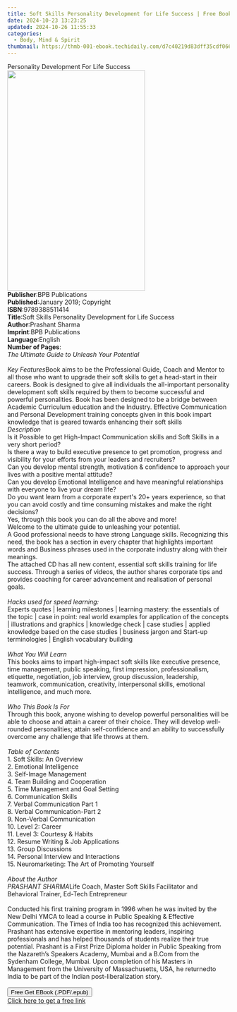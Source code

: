 ```yaml
---
title: Soft Skills Personality Development for Life Success | Free Book
date: 2024-10-23 13:23:25
updated: 2024-10-26 11:55:33
categories:
  - Body, Mind & Spirit
thumbnail: https://thmb-001-ebook.techidaily.com/d7c40219d83dff35cdf0669a4f796733b5a45359c5788dc992332c2c4592958c.jpg
---
```

<main id="book-container">
  <div class="flex flex-col">
    <div class="book-brief flex-1 py-6 px-4 sm:p-6 md:py-10 md:px-8">
      <!-- brief-->
      <div class="book-brief-main">
        Personality Development For Life Success
      </div>
    </div>
    <div
      class="book-meta-info flex-1 grid gap-4 col-start-1 col-end-3 row-start-1 sm:mb-6 sm:grid-cols-4 lg:gap-6 lg:col-start-2 lg:row-end-6 lg:row-span-6 lg:mb-0"
    >
      <div
        class="book-meta-info-left place-content-center mt-4 p-4 text-sm leading-6 col-start-2 col-span-2 dark:text-slate-400"
      >
        <img
          class="w-full h-500 object-cover rounded-lg sm:h-255 sm:col-span-2 lg:col-span-full"
          src="https://img-001-ebook.techidaily.com/ae593fff2880b34ca6567e074f0cee6f5b3a4069b3eebd1aa95bd0849ce0a9d8.jpg"
          alt=""
          width="312"
          height="500"
        />
      </div>
      <div
        class="book-meta-info-right mt-2 col-start-1 row-start-2 col-span-3 self-center"
      >
        <!-- meta data  -->
        <div class="flex flex-col px-4 md:px-8">
          <div class="flex-1">
            <strong>Publisher</strong>:<span class="px-2"
              >BPB Publications</span
            >
          </div>
          <div class="flex-1">
            <strong>Published</strong>:<span class="px-2"
              >January 2019; Copyright</span
            >
          </div>
          <div class="flex-1">
            <strong>ISBN</strong>:<span class="px-2">9789388511414</span>
          </div>
          <div class="flex-1">
            <strong>Title</strong>:<span class="px-2"
              >Soft Skills Personality Development for Life Success</span
            >
          </div>
          <div class="flex-1">
            <strong>Author</strong>:<span class="px-2">Prashant Sharma</span>
          </div>
          <div class="flex-1">
            <strong>Imprint</strong>:<span class="px-2">BPB Publications</span>
          </div>
          <div class="flex-1">
            <strong>Language</strong>:<span class="px-2">English</span>
          </div>
          <div class="flex-1">
            <strong>Number of Pages</strong>:<span class="px-2"></span>
          </div>
        </div>
      </div>
    </div>
    <div class="book-description flex-1 py-6 px-4 sm:p-6 md:py-10 md:px-8">
      <div class="book-description-main">
        <div accordion-content="" id="description">
          <i>The Ultimate Guide to Unleash Your Potential </i><br /><br />
          <i>Key Features</i>Book aims to be the Professional Guide, Coach and
          Mentor to all those who want to upgrade their soft skills to get a
          head-start in their careers. Book is designed to give all individuals
          the all-important personality development soft skills required by them
          to become successful and powerful personalities. Book has been
          designed to be a bridge between Academic Curriculum education and the
          Industry. Effective Communication and Personal Development training
          concepts given in this book impart knowledge that is geared towards
          enhancing their soft skills <br /><i>Description</i><br />Is it
          Possible to get High-Impact Communication skills and Soft Skills in a
          very short period?<br />Is there a way to build executive presence to
          get promotion, progress and visibility for your efforts from your
          leaders and recruiters?<br />Can you develop mental strength,
          motivation &amp; confidence to approach your lives with a positive
          mental attitude?<br />Can you develop Emotional Intelligence and have
          meaningful relationships with everyone to live your dream life?<br />Do
          you want learn from a corporate expert's 20+ years experience, so that
          you can avoid costly and time consuming mistakes and make the right
          decisions?<br />Yes, through this book you can do all the above and
          more!<br />Welcome to the ultimate guide to unleashing your
          potential.<br />A Good professional needs to have strong Language
          skills. Recognizing this need, the book has a section in every chapter
          that highlights important words and Business phrases used in the
          corporate industry along with their meanings.<br />The attached CD has
          all new content, essential soft skills training for life success.
          Through a series of videos, the author shares corporate tips and
          provides coaching for career advancement and realisation of personal
          goals.<br /><br /><i>Hacks used for speed learning:</i><br />Experts
          quotes | learning milestones | learning mastery: the essentials of the
          topic | case in point: real world examples for application of the
          concepts | illustrations and graphics | knowledge check | case studies
          | applied knowledge based on the case studies | business jargon and
          Start-up terminologies | English vocabulary building<br /><br /><i
            >What You Will Learn</i
          ><br />This books aims to impart high-impact soft skills like
          executive presence, time management, public speaking, first
          impression, professionalism, etiquette, negotiation, job interview,
          group discussion, leadership, teamwork, communication, creativity,
          interpersonal skills, emotional intelligence, and much more.<br /><br /><i
            >Who This Book Is For</i
          ><br />Through this book, anyone wishing to develop powerful
          personalities will be able to choose and attain a career of their
          choice. They will develop well-rounded personalities; attain
          self-confidence and an ability to successfully overcome any challenge
          that life throws at them.<br /><br /><i>Table of Contents</i><br />
          1. Soft Skills: An Overview<br />2. Emotional Intelligence<br />3.
          Self-Image Management<br />4. Team Building and Cooperation<br />5.
          Time Management and Goal Setting<br />6. Communication Skills<br />7.
          Verbal Communication Part 1<br />8. Verbal Communication-Part 2<br />9.
          Non-Verbal Communication<br />10. Level 2: Career<br />11. Level 3:
          Courtesy &amp; Habits<br />12. Resume Writing &amp; Job
          Applications<br />13. Group Discussions<br />14. Personal Interview
          and Interactions<br />15. Neuromarketing: The Art of Promoting
          Yourself<br /><br /><i>About the Author</i><br /><i>PRASHANT SHARMA</i
          >Life Coach, Master Soft Skills Facilitator and<br />Behavioral
          Trainer, Ed-Tech Entrepreneur<br /><br />Conducted his first training
          program in 1996 when he was invited by the New Delhi YMCA to lead a
          course in Public Speaking &amp; Effective Communication. The Times of
          India too has recognized this achievement.<br />Prashant has extensive
          expertise in mentoring leaders, inspiring professionals and has helped
          thousands of students realize their true potential. Prashant is a
          First Prize Diploma holder in Public Speaking from the Nazareth’s
          Speakers Academy, Mumbai and a B.Com from the Sydenham College,
          Mumbai. Upon completion of his Masters in Management from the
          University of Massachusetts, USA, he returnedto India to be part of
          the Indian post-liberalization story.<br /><br />
        </div>
        <div class="accordion-fader"></div>
      </div>
    </div>
    <div class="book-excerpts flex-1 py-6 px-4 sm:p-6 md:py-10 md:px-8"></div>
    <div
      class="book-about-author flex-1 py-6 px-4 sm:p-6 md:py-10 md:px-8"
    ></div>
    <div class="book-free-get flex-1 py-6 px-4 sm:p-6 md:py-10 md:px-8">
      <button
        id="btn-free-get"
        class="bg-blue-500 hover:bg-blue-700 text-white font-bold py-2 px-4 rounded"
      >
        Free Get EBook (.PDF/.epub)
      </button>
      <div id="countdown-display" class="px-2 text-lg mt-2"></div>
      <a
        id="free-link"
        class="hidden bg-blue-500 hover:bg-blue-700 text-white font-bold py-2 px-4 rounded"
        href="https://www.ebooks.com/en-us/book/210595953/soft-skills-personality-development-for-life-success/prashant-sharma/"
        target="_blank"
        >Click here to get a free link</a
      >
    </div>
    <script>
      let countdownTime = 0;
      let countdownInterval = null;
      document
        .getElementById('btn-free-get')
        .addEventListener('click', startCountdown);
      function startCountdown() {
        countdownTime = new Date().getTime() + 60000 * 3;
        countdownInterval = setInterval(updateCountdown, 1000);
        document.getElementById('btn-free-get').disabled = true;
        document
          .getElementById('btn-free-get')
          .classList.add('bg-gray-500', 'cursor-not-allowed');
      }
      function updateCountdown() {
        let currentTime = new Date().getTime();
        let timeLeft = countdownTime - currentTime;
        let secondsLeft = Math.floor(timeLeft / 1000);
        document.getElementById('countdown-display').innerHTML =
          `Remaining time: ${secondsLeft} seconds.`;
        if (secondsLeft <= 0) {
          clearInterval(countdownInterval);
          document.getElementById('btn-free-get').classList.add('hidden');
          document.getElementById('free-link').classList.remove('hidden');
          document.getElementById('countdown-display').innerHTML = '';
        }
      }
    </script>
  </div>
</main>
